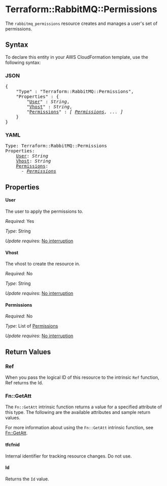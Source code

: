 # Terraform::RabbitMQ::Permissions

The ``rabbitmq_permissions`` resource creates and manages a user's set of
permissions.

## Syntax

To declare this entity in your AWS CloudFormation template, use the following syntax:

### JSON

<pre>
{
    "Type" : "Terraform::RabbitMQ::Permissions",
    "Properties" : {
        "<a href="#user" title="User">User</a>" : <i>String</i>,
        "<a href="#vhost" title="Vhost">Vhost</a>" : <i>String</i>,
        "<a href="#permissions" title="Permissions">Permissions</a>" : <i>[ <a href="permissions.md">Permissions</a>, ... ]</i>
    }
}
</pre>

### YAML

<pre>
Type: Terraform::RabbitMQ::Permissions
Properties:
    <a href="#user" title="User">User</a>: <i>String</i>
    <a href="#vhost" title="Vhost">Vhost</a>: <i>String</i>
    <a href="#permissions" title="Permissions">Permissions</a>: <i>
      - <a href="permissions.md">Permissions</a></i>
</pre>

## Properties

#### User

The user to apply the permissions to.

_Required_: Yes

_Type_: String

_Update requires_: [No interruption](https://docs.aws.amazon.com/AWSCloudFormation/latest/UserGuide/using-cfn-updating-stacks-update-behaviors.html#update-no-interrupt)

#### Vhost

The vhost to create the resource in.

_Required_: No

_Type_: String

_Update requires_: [No interruption](https://docs.aws.amazon.com/AWSCloudFormation/latest/UserGuide/using-cfn-updating-stacks-update-behaviors.html#update-no-interrupt)

#### Permissions

_Required_: No

_Type_: List of <a href="permissions.md">Permissions</a>

_Update requires_: [No interruption](https://docs.aws.amazon.com/AWSCloudFormation/latest/UserGuide/using-cfn-updating-stacks-update-behaviors.html#update-no-interrupt)

## Return Values

### Ref

When you pass the logical ID of this resource to the intrinsic `Ref` function, Ref returns the Id.

### Fn::GetAtt

The `Fn::GetAtt` intrinsic function returns a value for a specified attribute of this type. The following are the available attributes and sample return values.

For more information about using the `Fn::GetAtt` intrinsic function, see [Fn::GetAtt](https://docs.aws.amazon.com/AWSCloudFormation/latest/UserGuide/intrinsic-function-reference-getatt.html).

#### tfcfnid

Internal identifier for tracking resource changes. Do not use.

#### Id

Returns the <code>Id</code> value.

